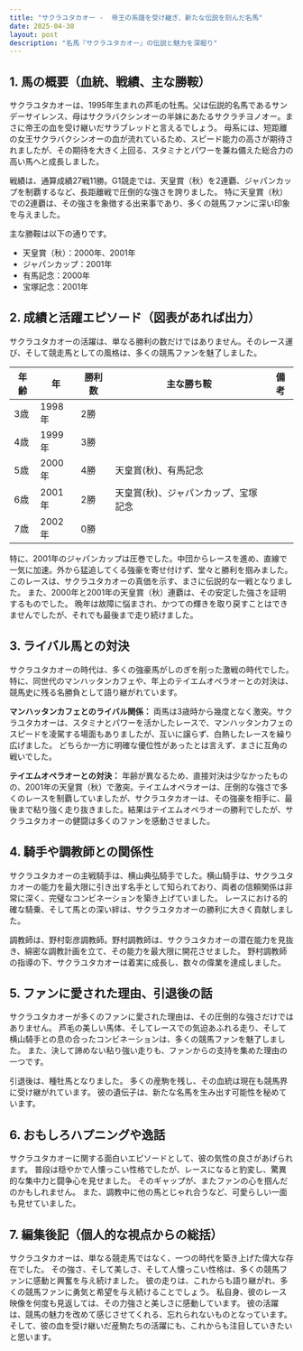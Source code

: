 ```yaml
---
title: "サクラユタカオー -  帝王の系譜を受け継ぎ、新たな伝説を刻んだ名馬"
date: 2025-04-30
layout: post
description: "名馬『サクラユタカオー』の伝説と魅力を深堀り"
---
```


## 1. 馬の概要（血統、戦績、主な勝鞍）

サクラユタカオーは、1995年生まれの芦毛の牡馬。父は伝説的名馬であるサンデーサイレンス、母はサクラバクシンオーの半妹にあたるサクラチヨノオー。まさに帝王の血を受け継いだサラブレッドと言えるでしょう。  母系には、短距離の女王サクラバクシンオーの血が流れているため、スピード能力の高さが期待されましたが、その期待を大きく上回る、スタミナとパワーを兼ね備えた総合力の高い馬へと成長しました。

戦績は、通算成績27戦11勝。G1競走では、天皇賞（秋）を2連覇、ジャパンカップを制覇するなど、長距離戦で圧倒的な強さを誇りました。  特に天皇賞（秋）での2連覇は、その強さを象徴する出来事であり、多くの競馬ファンに深い印象を与えました。

主な勝鞍は以下の通りです。

* 天皇賞（秋）：2000年、2001年
* ジャパンカップ：2001年
* 有馬記念：2000年
* 宝塚記念：2001年


## 2. 成績と活躍エピソード（図表があれば出力）

サクラユタカオーの活躍は、単なる勝利の数だけではありません。そのレース運び、そして競走馬としての風格は、多くの競馬ファンを魅了しました。

| 年齢 | 年 | 勝利数 | 主な勝ち鞍 | 備考 |
|---|---|---|---|---|
| 3歳 | 1998年 | 2勝 |  |  |
| 4歳 | 1999年 | 3勝 |  |  |
| 5歳 | 2000年 | 4勝 | 天皇賞(秋)、有馬記念 |  |
| 6歳 | 2001年 | 2勝 | 天皇賞(秋)、ジャパンカップ、宝塚記念 |  |
| 7歳 | 2002年 | 0勝 |  |  |


特に、2001年のジャパンカップは圧巻でした。中団からレースを進め、直線で一気に加速。外から猛追してくる強豪を寄せ付けず、堂々と勝利を掴みました。このレースは、サクラユタカオーの真価を示す、まさに伝説的な一戦となりました。  また、2000年と2001年の天皇賞（秋）連覇は、その安定した強さを証明するものでした。  晩年は故障に悩まされ、かつての輝きを取り戻すことはできませんでしたが、それでも最後まで走り続けました。


## 3. ライバル馬との対決

サクラユタカオーの時代は、多くの強豪馬がしのぎを削った激戦の時代でした。  特に、同世代のマンハッタンカフェや、年上のテイエムオペラオーとの対決は、競馬史に残る名勝負として語り継がれています。

**マンハッタンカフェとのライバル関係：**  両馬は3歳時から幾度となく激突。サクラユタカオーは、スタミナとパワーを活かしたレースで、マンハッタンカフェのスピードを凌駕する場面もありましたが、互いに譲らず、白熱したレースを繰り広げました。  どちらか一方に明確な優位性があったとは言えず、まさに互角の戦いでした。

**テイエムオペラオーとの対決：**  年齢が異なるため、直接対決は少なかったものの、2001年の天皇賞（秋）で激突。テイエムオペラオーは、圧倒的な強さで多くのレースを制覇していましたが、サクラユタカオーは、その強豪を相手に、最後まで粘り強く走り抜きました。結果はテイエムオペラオーの勝利でしたが、サクラユタカオーの健闘は多くのファンを感動させました。


## 4. 騎手や調教師との関係性

サクラユタカオーの主戦騎手は、横山典弘騎手でした。横山騎手は、サクラユタカオーの能力を最大限に引き出す名手として知られており、両者の信頼関係は非常に深く、完璧なコンビネーションを築き上げていました。  レースにおける的確な騎乗、そして馬との深い絆は、サクラユタカオーの勝利に大きく貢献しました。

調教師は、野村彰彦調教師。野村調教師は、サクラユタカオーの潜在能力を見抜き、綿密な調教計画を立て、その能力を最大限に開花させました。  野村調教師の指導の下、サクラユタカオーは着実に成長し、数々の偉業を達成しました。


## 5. ファンに愛された理由、引退後の話

サクラユタカオーが多くのファンに愛された理由は、その圧倒的な強さだけではありません。  芦毛の美しい馬体、そしてレースでの気迫あふれる走り、そして横山騎手との息の合ったコンビネーションは、多くの競馬ファンを魅了しました。  また、決して諦めない粘り強い走りも、ファンからの支持を集めた理由の一つです。

引退後は、種牡馬となりました。  多くの産駒を残し、その血統は現在も競馬界に受け継がれています。  彼の遺伝子は、新たな名馬を生み出す可能性を秘めています。


## 6. おもしろハプニングや逸話

サクラユタカオーに関する面白いエピソードとして、彼の気性の良さがあげられます。  普段は穏やかで人懐っこい性格でしたが、レースになると豹変し、驚異的な集中力と闘争心を見せました。  そのギャップが、またファンの心を掴んだのかもしれません。  また、調教中に他の馬とじゃれ合うなど、可愛らしい一面も見せていました。


## 7. 編集後記（個人的な視点からの総括）

サクラユタカオーは、単なる競走馬ではなく、一つの時代を築き上げた偉大な存在でした。  その強さ、そして美しさ、そして人懐っこい性格は、多くの競馬ファンに感動と興奮を与え続けました。  彼の走りは、これからも語り継がれ、多くの競馬ファンに勇気と希望を与え続けることでしょう。  私自身、彼のレース映像を何度も見返しては、その力強さと美しさに感動しています。  彼の活躍は、競馬の魅力を改めて感じさせてくれる、忘れられないものとなっています。  そして、彼の血を受け継いだ産駒たちの活躍にも、これからも注目していきたいと思います。
